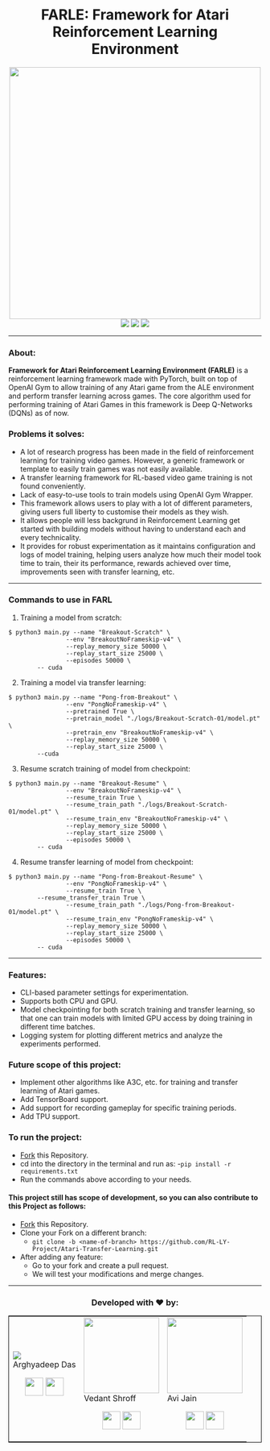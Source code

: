 <h1 align="center">FARLE: Framework for Atari Reinforcement Learning Environment</h1>

<div align="center">
<img src = "https://user-images.githubusercontent.com/33197180/111116948-cd3a5580-858c-11eb-92d6-12aec493b91f.png" width="500" />

<br>
<img src = "https://img.shields.io/badge/Made_with-Python3-blue?style=for-the-badge&logo=python" />
<img src = "https://img.shields.io/badge/Made_with-PyTorch-blue?style=for-the-badge&logo=pytorch"/>
<img src = "https://img.shields.io/badge/Made_with-OpenAI_Gym-blue?style=for-the-badge&logo=openai" />

<br>

</div>

---

### About:

**Framework for Atari Reinforcement Learning Environment (FARLE)** is a reinforcement learning framework made with PyTorch, built on top of OpenAI Gym to allow training of any Atari game from the ALE environment and perform transfer learning across games. The core algorithm used for performing training of Atari Games in this framework is Deep Q-Networks (DQNs) as of now.

### Problems it solves:

* A lot of research progress has been made in the field of reinforcement learning for training video games. However, a generic framework or template to easily train games was not easily available.
* A transfer learning framework for RL-based video game training is not found conveniently.
* Lack of easy-to-use tools to train models using OpenAI Gym Wrapper.
* This framework allows users to play with a lot of different parameters, giving users full liberty to customise their models as they wish.
* It allows people will less backgrund in Reinforcement Learning get started with building models without having to understand each and every technicality.
* It provides for robust experimentation as it maintains configuration and logs of model training, helping users analyze how much their model took time to train, their its performance, rewards achieved over time, improvements seen with transfer learning, etc. 

---

### Commands to use in FARL

1. Training a model from scratch:
	
```console
$ python3 main.py --name "Breakout-Scratch" \
                --env "BreakoutNoFrameskip-v4" \
                --replay_memory_size 50000 \
                --replay_start_size 25000 \
                --episodes 50000 \
		-- cuda
```

2. Training a model via transfer learning:
	
```console
$ python3 main.py --name "Pong-from-Breakout" \
                --env "PongNoFrameskip-v4" \
                --pretrained True \
                --pretrain_model "./logs/Breakout-Scratch-01/model.pt" \
                --pretrain_env "BreakoutNoFrameskip-v4" \
                --replay_memory_size 50000 \
                --replay_start_size 25000 \
		--cuda
```

3. Resume scratch training of model from checkpoint:
	
```console
$ python3 main.py --name "Breakout-Resume" \
                --env "BreakoutNoFrameskip-v4" \
                --resume_train True \
                --resume_train_path "./logs/Breakout-Scratch-01/model.pt" \
                --resume_train_env "BreakoutNoFrameskip-v4" \
                --replay_memory_size 50000 \
                --replay_start_size 25000 \
                --episodes 50000 \
		-- cuda
```

4. Resume transfer learning of model from checkpoint:
	
```console
$ python3 main.py --name "Pong-from-Breakout-Resume" \
                --env "PongNoFrameskip-v4" \
                --resume_train True \
		--resume_transfer_train True \
                --resume_train_path "./logs/Pong-from-Breakout-01/model.pt" \
                --resume_train_env "PongNoFrameskip-v4" \
                --replay_memory_size 50000 \
                --replay_start_size 25000 \
                --episodes 50000 \
		-- cuda
```

---

### Features:

* CLI-based parameter settings for experimentation.
* Supports both CPU and GPU.
* Model checkpointing for both scratch training and transfer learning, so that one can train models with limited GPU access by doing training in different time batches.
* Logging system for plotting different metrics and analyze the experiments performed. 


### Future scope of this project:

* Implement other algorithms like A3C, etc. for training and transfer learning of Atari games. 
* Add TensorBoard support.
* Add support for recording gameplay for specific training periods.
* Add TPU support.

### To run the project:

* [Fork](https://github.com/RL-LY-Project/Atari-Transfer-Learning) this Repository.
* cd into the directory in the terminal and run as:
  -`pip install -r requirements.txt`
* Run the commands above according to your needs.


#### This project still has scope of development, so you can also contribute to this Project as follows:
* [Fork](https://github.com/RL-LY-Project/Atari-Transfer-Learning) this Repository.
* Clone your Fork on a different branch:
	* `git clone -b <name-of-branch> https://github.com/RL-LY-Project/Atari-Transfer-Learning.git`
* After adding any feature:
	* Go to your fork and create a pull request.
	* We will test your modifications and merge changes.

---

<h3 align="center"><b>Developed with ❤️ by: </b></h3>
<div align="center">
<table style="border:1px solid black;margin-left:auto;margin-right:auto;">  
  <tr>
<td>
  <img algin ="center" src="https://avatars3.githubusercontent.com/u/33197180?s=150&v=4"/>
 <br>
	Arghyadeep Das
<br>
<p align="center">
<a href = "https://github.com/arghyadeep99"><img src = "http://www.iconninja.com/files/241/825/211/round-collaboration-social-github-code-circle-network-icon.svg" width="36" height = "36"/></a>
<a href = "https://www.linkedin.com/in/arghyadeep-das/"><img src = "http://www.iconninja.com/files/863/607/751/network-linkedin-social-connection-circular-circle-media-icon.svg" width="36" height="36"/></a>
</p>
</td>

<td>
  <img align='center' src="https://user-images.githubusercontent.com/33197180/114586227-0f48db00-9ca2-11eb-8211-aeb8a16440e3.jpeg" width="150" height="150">
 <br>
	Vedant Shroff
<br>
<p align="center">
<a href = "https://github.com/vedant-shroff"><img src = "http://www.iconninja.com/files/241/825/211/round-collaboration-social-github-code-circle-network-icon.svg" width="36" height = "36"/></a>
<a href = "https://www.linkedin.com/in/vedant-shroff-31015615a/"><img src = "http://www.iconninja.com/files/863/607/751/network-linkedin-social-connection-circular-circle-media-icon.svg" width="36" height="36"/></a>
</p>

<td>
  <img align='center' src="https://media-exp1.licdn.com/dms/image/C4D03AQFG6myoYUcwOw/profile-displayphoto-shrink_800_800/0/1617183828622?e=1623888000&v=beta&t=XIVx-0VISyhJFPSN8o2Txieink0lxb_Tu9rxrTRlZwI" width="150">
     <br>
	Avi Jain
<br>
<p align="center">
<a href = "https://github.com/aviiiij"><img src = "http://www.iconninja.com/files/241/825/211/round-collaboration-social-github-code-circle-network-icon.svg" width="36" height = "36"/></a>
<a href = "https://www.linkedin.com/in/aviiii/"><img src = "http://www.iconninja.com/files/863/607/751/network-linkedin-social-connection-circular-circle-media-icon.svg" width="36" height="36"/></a>
</p>
</td>
